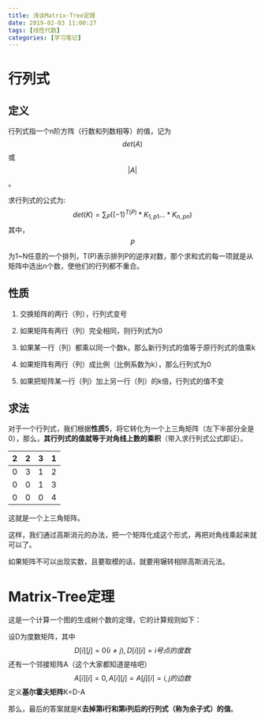 ```yaml
---
title: 浅谈Matrix-Tree定理
date: 2019-02-03 11:00:27
tags: [线性代数]
categories: [学习笔记]
---
```


# 行列式

## 定义

行列式指一个n阶方阵（行数和列数相等）的值，记为$$det(A)$$或$$|A|$$。

求行列式的公式为:
$$
det(K)=\sum_P((-1)^{T(P)}*K_{1,p1}...*K_{n,pn})
$$
其中，$$P$$为1~N任意的一个排列，T(P)表示排列P的逆序对数，那个求和式的每一项就是从矩阵中选出n个数，使他们的行列都不重合。

<!--more-->

## 性质

1. 交换矩阵的两行（列），行列式变号

2. 如果矩阵有两行（列）完全相同，则行列式为0

3. 如果某一行（列）都乘以同一个数k，那么新行列式的值等于原行列式的值乘k

4. 如果矩阵有两行（列）成比例（比例系数为k），那么行列式为0

5. 如果把矩阵某一行（列）加上另一行（列）的k倍，行列式的值不变

## 求法

对于一个行列式，我们根据**性质5**，将它转化为一个上三角矩阵（左下半部分全是0），那么，**其行列式的值就等于对角线上数的乘积**（带入求行列式公式即证）。

|  2   |  2   |  3   |  1   |
| :--: | :--: | :--: | :--: |
|  0   |  3   |  1   |  2   |
|  0   |  0   |  1   |  3   |
|  0   |  0   |  0   |  4   |

这就是一个上三角矩阵。

这样，我们通过高斯消元的办法，把一个矩阵化成这个形式，再把对角线乘起来就可以了。

如果矩阵不可以出现实数，且要取模的话，就要用辗转相除高斯消元法。

# Matrix-Tree定理

这是一个计算一个图的生成树个数的定理，它的计算规则如下：

设D为度数矩阵，其中
$$
D[i][j]=0(i\ne j),D[i][i]=i号点的度数
$$
还有一个邻接矩阵A（这个大家都知道是啥吧）
$$
A[i][i]=0,A[i][j]=A[j][i]=i,j的边数
$$
定义**基尔霍夫矩阵**K=D-A

那么，最后的答案就是K**去掉第i行和第i列后的行列式（称为余子式）的值**。
